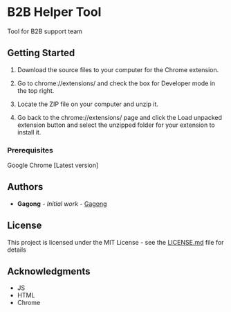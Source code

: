 # B2B Helper Tool

Tool for B2B support team

## Getting Started

1. Download the source files to your computer for the Chrome extension.

2. Go to chrome://extensions/ and check the box for Developer mode in the top right.

3. Locate the ZIP file on your computer and unzip it.

4. Go back to the chrome://extensions/ page and click the Load unpacked extension button and select the unzipped folder for your extension to install it.

### Prerequisites

Google Chrome [Latest version]

## Authors

* **Gagong** - *Initial work* - [Gagong](https://github.com/Gagong)

## License

This project is licensed under the MIT License - see the [LICENSE.md](LICENSE.md) file for details

## Acknowledgments

* JS
* HTML
* Chrome
